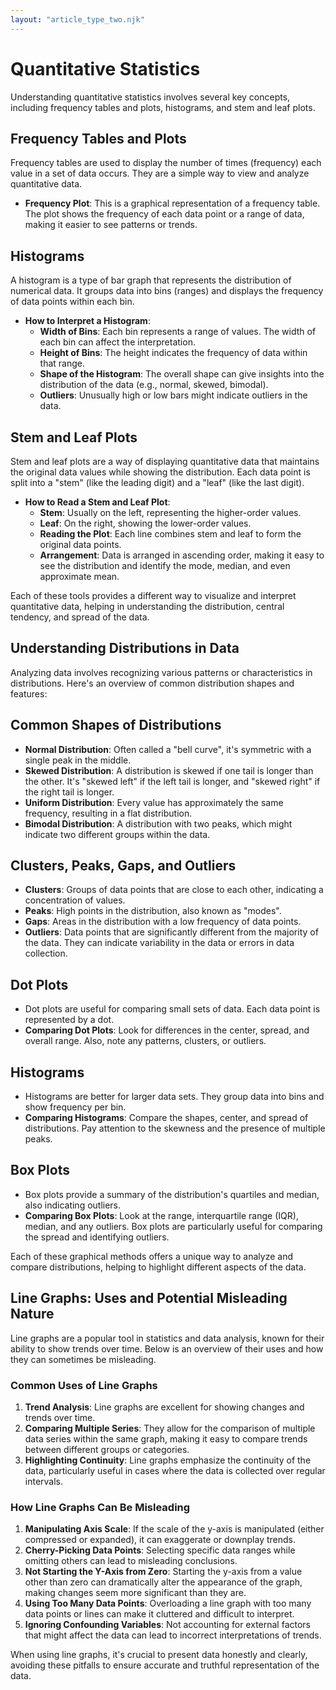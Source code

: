 ```yaml
---
layout: "article_type_two.njk"
---
```


# Quantitative Statistics

Understanding quantitative statistics involves several key concepts, including frequency tables and plots, histograms, and stem and leaf plots. 

## Frequency Tables and Plots

Frequency tables are used to display the number of times (frequency) each value in a set of data occurs. They are a simple way to view and analyze quantitative data.

- **Frequency Plot**: This is a graphical representation of a frequency table. The plot shows the frequency of each data point or a range of data, making it easier to see patterns or trends.

## Histograms

A histogram is a type of bar graph that represents the distribution of numerical data. It groups data into bins (ranges) and displays the frequency of data points within each bin.

- **How to Interpret a Histogram**:
    - **Width of Bins**: Each bin represents a range of values. The width of each bin can affect the interpretation.
    - **Height of Bins**: The height indicates the frequency of data within that range.
    - **Shape of the Histogram**: The overall shape can give insights into the distribution of the data (e.g., normal, skewed, bimodal).
    - **Outliers**: Unusually high or low bars might indicate outliers in the data.

## Stem and Leaf Plots

Stem and leaf plots are a way of displaying quantitative data that maintains the original data values while showing the distribution. Each data point is split into a "stem" (like the leading digit) and a "leaf" (like the last digit).

- **How to Read a Stem and Leaf Plot**:
    - **Stem**: Usually on the left, representing the higher-order values.
    - **Leaf**: On the right, showing the lower-order values.
    - **Reading the Plot**: Each line combines stem and leaf to form the original data points.
    - **Arrangement**: Data is arranged in ascending order, making it easy to see the distribution and identify the mode, median, and even approximate mean.

Each of these tools provides a different way to visualize and interpret quantitative data, helping in understanding the distribution, central tendency, and spread of the data.

## Understanding Distributions in Data

Analyzing data involves recognizing various patterns or characteristics in distributions. Here's an overview of common distribution shapes and features:

## Common Shapes of Distributions

- **Normal Distribution**: Often called a "bell curve", it's symmetric with a single peak in the middle.
- **Skewed Distribution**: A distribution is skewed if one tail is longer than the other. It's "skewed left" if the left tail is longer, and "skewed right" if the right tail is longer.
- **Uniform Distribution**: Every value has approximately the same frequency, resulting in a flat distribution.
- **Bimodal Distribution**: A distribution with two peaks, which might indicate two different groups within the data.

## Clusters, Peaks, Gaps, and Outliers

- **Clusters**: Groups of data points that are close to each other, indicating a concentration of values.
- **Peaks**: High points in the distribution, also known as "modes".
- **Gaps**: Areas in the distribution with a low frequency of data points.
- **Outliers**: Data points that are significantly different from the majority of the data. They can indicate variability in the data or errors in data collection.

## Dot Plots

- Dot plots are useful for comparing small sets of data. Each data point is represented by a dot.
- **Comparing Dot Plots**: Look for differences in the center, spread, and overall range. Also, note any patterns, clusters, or outliers.

## Histograms

- Histograms are better for larger data sets. They group data into bins and show frequency per bin.
- **Comparing Histograms**: Compare the shapes, center, and spread of distributions. Pay attention to the skewness and the presence of multiple peaks.

## Box Plots

- Box plots provide a summary of the distribution's quartiles and median, also indicating outliers.
- **Comparing Box Plots**: Look at the range, interquartile range (IQR), median, and any outliers. Box plots are particularly useful for comparing the spread and identifying outliers.

Each of these graphical methods offers a unique way to analyze and compare distributions, helping to highlight different aspects of the data.

## Line Graphs: Uses and Potential Misleading Nature

Line graphs are a popular tool in statistics and data analysis, known for their ability to show trends over time. Below is an overview of their uses and how they can sometimes be misleading.

### Common Uses of Line Graphs

1. **Trend Analysis**: Line graphs are excellent for showing changes and trends over time.
2. **Comparing Multiple Series**: They allow for the comparison of multiple data series within the same graph, making it easy to compare trends between different groups or categories.
3. **Highlighting Continuity**: Line graphs emphasize the continuity of the data, particularly useful in cases where the data is collected over regular intervals.

### How Line Graphs Can Be Misleading

1. **Manipulating Axis Scale**: If the scale of the y-axis is manipulated (either compressed or expanded), it can exaggerate or downplay trends.
2. **Cherry-Picking Data Points**: Selecting specific data ranges while omitting others can lead to misleading conclusions.
3. **Not Starting the Y-Axis from Zero**: Starting the y-axis from a value other than zero can dramatically alter the appearance of the graph, making changes seem more significant than they are.
4. **Using Too Many Data Points**: Overloading a line graph with too many data points or lines can make it cluttered and difficult to interpret.
5. **Ignoring Confounding Variables**: Not accounting for external factors that might affect the data can lead to incorrect interpretations of trends.

When using line graphs, it's crucial to present data honestly and clearly, avoiding these pitfalls to ensure accurate and truthful representation of the data.




